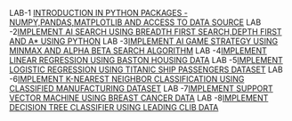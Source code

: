 LAB-1 [INTRODUCTION IN PYTHON PACKAGES - NUMPY,PANDAS,MATPLOTLIB AND ACCESS TO DATA SOURCE](https://github.com/vinuthnachilukuri/AIML-Lab/blob/main/AIML_LAB_1.ipynb)
LAB -2[IMPLEMENT AI SEARCH USING BREADTH FIRST SEARCH,DEPTH FIRST AND A* USING PYTHON]()
LAB -3[IMPLEMENT AI GAME STRATEGY USING MINMAX AND ALPHA BETA SEARCH ALGORITHM]()
LAB -4[IMPLEMENT LINEAR REGRESSION USING BASTON HOUSING DATA]()
LAB -5[IMPLEMENT LOGISTIC REGRESSION USING TITANIC SHIP PASSENGERS DATASET]()
LAB -6[IMPLEMENT K-NEAREST NEIGHBOR CLASSIFICATION USING CLASSIFIED MANUFACTURING DATASET]()
LAB -7[IMPLEMENT SUPPORT VECTOR MACHINE USING BREAST CANCER DATA](https://github.com/vinuthnachilukuri/AIML-Lab/blob/main/AIML_LAB_07.ipynb)
LAB -8[IMPLEMENT DECISION TREE CLASSIFIER USING LEADING CLIB DATA]()
